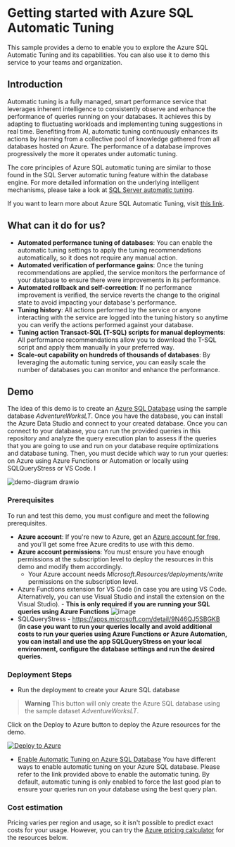 # Getting started with Azure SQL Automatic Tuning

This sample provides a demo to enable you to explore the Azure SQL Automatic Tuning and its capabilities. You can also use it to demo this service to your teams and organization.

## Introduction

Automatic tuning is a fully managed, smart performance service that leverages inherent intelligence to consistently observe and enhance the performance of queries running on your databases. It achieves this by adapting to fluctuating workloads and implementing tuning suggestions in real time. Benefiting from AI, automatic tuning continuously enhances its actions by learning from a collective pool of knowledge gathered from all databases hosted on Azure. The performance of a database improves progressively the more it operates under automatic tuning.

The core principles of Azure SQL automatic tuning are similar to those found in the SQL Server automatic tuning feature within the database engine. For more detailed information on the underlying intelligent mechanisms, please take a look at [SQL Server automatic tuning](https://learn.microsoft.com/en-us/sql/relational-databases/automatic-tuning/automatic-tuning).

If you want to learn more about Azure SQL Automatic Tuning, visit [this link](https://learn.microsoft.com/en-us/azure/azure-sql/database/automatic-tuning-overview?WT.mc_id=AZ-MVP-5004069).

## What can it do for us?

- **Automated performance tuning of databases**: You can enable the automatic tuning settings to apply the tuning recommendations automatically, so it does not require any manual action.
- **Automated verification of performance gains**: Once the tuning recommendations are applied, the service monitors the performance of your database to ensure there were improvements in its performance.
- **Automated rollback and self-correction**: If no performance improvement is verified, the service reverts the change to the original state to avoid impacting your database's performance.
- **Tuning history**: All actions performed by the service or anyone interacting with the service are logged into the tuning history so anytime you can verify the actions performed against your database.
- **Tuning action Transact-SQL (T-SQL) scripts for manual deployments**: All performance recommendations allow you to download the T-SQL script and apply them manually in your preferred way.
- **Scale-out capability on hundreds of thousands of databases**: By leveraging the automatic tuning service, you can easily scale the number of databases you can monitor and enhance the performance.

## Demo

The idea of this demo is to create an [Azure SQL Database](https://azure.microsoft.com/en-us/products/azure-sql/database?WT.mc_id=AZ-MVP-5004069) using the sample database _AdventureWorksLT_. Once you have the database, you can install the Azure Data Studio and connect to your created database. Once you can connect to your database, you can run the provided queries in this repository and analyze the query execution plan to assess if the queries that you are going to use and run on your database require optimizations and database tuning. Then, you must decide which way to run your queries: on Azure using Azure Functions or Automation or locally using SQLQueryStress or VS Code. I

![demo-diagram drawio](https://github.com/hugobarona/getting-started-with-azure-sql-automatic-tuning/assets/5125006/2de6d741-1b7e-46d6-b1a8-a28d337e56ff)

### Prerequisites
To run and test this demo, you must configure and meet the following prerequisites.

- **Azure account**: If you're new to Azure, get an [Azure account for free](https://azure.microsoft.com/free/cognitive-search/), and you'll get some free Azure credits to use with this demo.
- **Azure account permissions**: You must ensure you have enough permissions at the subscription level to deploy the resources in this demo and modify them accordingly.
  - Your Azure account needs _Microsoft.Resources/deployments/write_ permissions on the subscription level.
- Azure Functions extension for VS Code (in case you are using VS Code. Alternatively, you can use Visual Studio and install the extension on the Visual Studio). - **This is only required if you are running your SQL queries using Azure Functions**
  ![image](https://github.com/hugobarona/getting-started-with-azure-sql-automatic-tuning/assets/5125006/ef563dec-7583-4af6-86c0-039c73e914cd)
- SQLQueryStress - https://apps.microsoft.com/detail/9N46QJ5SBGKB (**in case you want to run your queries locally and avoid additional costs to run your queries using Azure Functions or Azure Automation, you can install and use the app SQLQueryStress on your local environment, configure the database settings and run the desired queries.**

### Deployment Steps

- Run the deployment to create your Azure SQL database

> **Warning**
> This button will only create the Azure SQL database using the sample dataset _AdventureWorksLT_.

Click on the Deploy to Azure button to deploy the Azure resources for the demo.

[![Deploy to Azure](https://aka.ms/deploytoazurebutton)]()

- [Enable Automatic Tuning on Azure SQL Database](https://learn.microsoft.com/en-us/azure/azure-sql/database/automatic-tuning-enable?WT.mc_id=AZ-MVP-5004069)
  You have different ways to enable automatic tuning on your Azure SQL database. Please refer to the link provided above to enable the automatic tuning. By default, automatic tuning is only enabled to force the last good plan to ensure your queries run on your database using the best query plan.


### Cost estimation

Pricing varies per region and usage, so it isn't possible to predict exact costs for your usage. 
However, you can try the [Azure pricing calculator](https://azure.com/e/018606173b374c8e8f7c499dee27b328) for the resources below.
